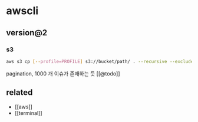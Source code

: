 # awscli

## version@2
### s3
```sh
aws s3 cp [--profile=PROFILE] s3://bucket/path/ . --recursive --exclude "*" --include "*2022*"
```
pagination, 1000 개 이슈가 존재하는 듯 [[@todo]]

## related
- [[aws]]
- [[terminal]]
